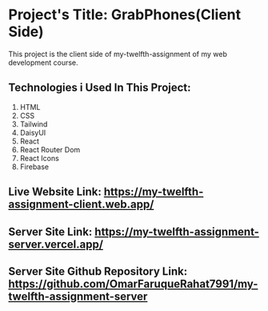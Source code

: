 # Project's Title: GrabPhones(Client Side)

This project is the client side of my-twelfth-assignment of my web development course.



## Technologies i Used In This Project:
1. HTML
2. CSS
3. Tailwind
4. DaisyUI
5. React
6. React Router Dom
7. React Icons
8. Firebase

## Live Website Link: https://my-twelfth-assignment-client.web.app/
## Server Site Link: https://my-twelfth-assignment-server.vercel.app/
## Server Site Github Repository Link: https://github.com/OmarFaruqueRahat7991/my-twelfth-assignment-server


  

